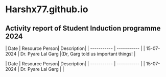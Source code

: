 # Harshx77.github.io
## Activity report of Student Induction programme 2024 

| Date | Resource Person| Description|
| ----------- | ----------- |
| 15-07-2024 | Dr. Pyare Lal Garg |(Dr, Garg told us important things! |

| Date | Resource Person| Description|
| ----------- | ----------- |
| 15-07-2024 | Dr. Pyare Lal Garg | |
